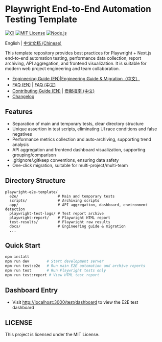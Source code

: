 # Playwright End-to-End Automation Testing Template

[![CI](https://github.com/recohcity/playwright-e2e-template/actions/workflows/playwright.yml/badge.svg)](https://github.com/recohcity/playwright-e2e-template/actions)
[![MIT License](https://img.shields.io/badge/license-MIT-green.svg)](LICENSE)
[![Node.js](https://img.shields.io/badge/node-%3E=18.0.0-blue.svg)](https://nodejs.org/)

English | [中文文档 (Chinese)](README.zh-CN.md)

This template repository provides best practices for Playwright + Next.js end-to-end automation testing, performance data collection, report archiving, API aggregation, and frontend visualization. It is suitable for modern web project engineering and team collaboration.

-  [Engineering Guide (EN)](docs/automated_testing_workflow.en.md)|[Engineering Guide & Migration（中文）](docs/automated_testing_workflow.md) 
- [FAQ (EN)](docs/FAQ.en.md) | [FAQ (中文)](docs/FAQ.zh-CN.md)
- [Contributing Guide (EN)](CONTRIBUTING.en.md) | [贡献指南 (中文)](CONTRIBUTING.zh-CN.md)
- [Changelog](CHANGELOG.md)

## Features
- Separation of main and temporary tests, clear directory structure
- Unique assertion in test scripts, eliminating UI race conditions and false negatives
- Performance metrics collection and auto-archiving, supporting trend analysis
- API aggregation and frontend dashboard visualization, supporting grouping/comparison
- .gitignore/.gitkeep conventions, ensuring data safety
- One-click migration, suitable for multi-project/multi-team

## Directory Structure
```
playwright-e2e-template/
  e2e/                  # Main and temporary tests
  scripts/              # Archiving scripts
  app/                  # API aggregation, dashboard, environment detection
  playwright-test-logs/ # Test report archive
  playwright-report/    # Playwright HTML report
  test-results/         # Playwright raw results
  docs/                 # Engineering guide & migration
  ...
```

## Quick Start
```bash
npm install
npm run dev        # Start development server
npm run test:e2e   # Run main E2E automation and archive reports
npm run test       # Run Playwright tests only
npm run test:report # View HTML test report
```

## Dashboard Entry
- Visit [http://localhost:3000/test/dashboard](http://localhost:3000/test/dashboard) to view the E2E test dashboard

## LICENSE
This project is licensed under the MIT License.
